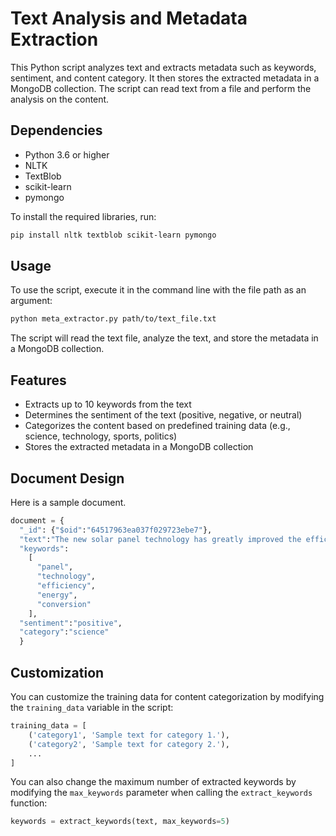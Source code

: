# Text Analysis and Metadata Extraction

This Python script analyzes text and extracts metadata such as keywords, sentiment, and content category. It then stores the extracted metadata in a MongoDB collection. The script can read text from a file and perform the analysis on the content.

## Dependencies

- Python 3.6 or higher
- NLTK
- TextBlob
- scikit-learn
- pymongo

To install the required libraries, run:

```bash
pip install nltk textblob scikit-learn pymongo
```

## Usage

To use the script, execute it in the command line with the file path as an argument:

```bash
python meta_extractor.py path/to/text_file.txt
```

The script will read the text file, analyze the text, and store the metadata in a MongoDB collection.

## Features

- Extracts up to 10 keywords from the text
- Determines the sentiment of the text (positive, negative, or neutral)
- Categorizes the content based on predefined training data (e.g., science, technology, sports, politics)
- Stores the extracted metadata in a MongoDB collection

## Document Design

Here is a sample document.

```python
document = {
  "_id": {"$oid":"64517963ea037f029723ebe7"},
  "text":"The new solar panel technology has greatly improved the efficiency of energy conversion.",
  "keywords":
    [
      "panel",
      "technology",
      "efficiency",
      "energy",
      "conversion"
    ],
  "sentiment":"positive",
  "category":"science"
  }
```

## Customization

You can customize the training data for content categorization by modifying the `training_data` variable in the script:

```python
training_data = [
    ('category1', 'Sample text for category 1.'),
    ('category2', 'Sample text for category 2.'),
    ...
]
```

You can also change the maximum number of extracted keywords by modifying the `max_keywords` parameter when calling the `extract_keywords` function:

```python
keywords = extract_keywords(text, max_keywords=5)
```
